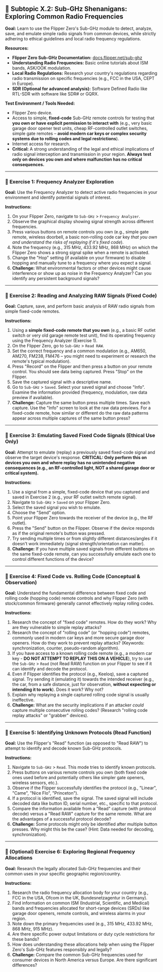## 🐬 Subtopic X.2: Sub-GHz Shenanigans: Exploring Common Radio Frequencies

**Goal:** Learn to use the Flipper Zero's Sub-GHz module to detect, analyze, save, and emulate simple radio signals from common devices, while strictly adhering to ethical guidelines and local radio frequency regulations.

**Resources:**

* **Flipper Zero Sub-GHz Documentation:** [docs.flipper.net/sub-ghz](https://docs.flipper.net/sub-ghz)
* **Understanding Radio Frequencies:** Basic online tutorials about ISM bands, ASK/OOK modulation.
* **Local Radio Regulations:** Research your country's regulations regarding radio transmission on specific frequencies (e.g., FCC in the USA, CEPT in Europe).
* **SDR (Optional for advanced analysis):** Software Defined Radio like RTL-SDR with software like SDR# or GQRX.

**Test Environment / Tools Needed:**

* Flipper Zero device.
* Access to simple, **fixed-code** Sub-GHz remote controls for testing that **you own or have explicit permission to interact with** (e.g., very basic garage door opener test units, cheap RF-controlled outlet switches, simple gate remotes – **avoid modern car keys or complex security systems due to rolling codes and legal restrictions**).
* Internet access for research.
* **Critical:** A strong understanding of the legal and ethical implications of radio signal interception and transmission in your region. **Always test only on devices you own and where malfunction has no critical consequences.**

---

### 🔹 **Exercise 1: Frequency Analyzer Exploration**

**Goal:** Use the Frequency Analyzer to detect active radio frequencies in your environment and identify potential signals of interest.

**Instructions:**
1.  On your Flipper Zero, navigate to `Sub-GHz` > `Frequency Analyzer`.
2.  Observe the graphical display showing signal strength across different frequencies.
3.  Press various buttons on remote controls you own (e.g., simple gate remote, wireless doorbell, a basic non-rolling code car key *that you own and understand the risks of replaying if it's fixed code*).
4.  Note the frequency (e.g., 315 MHz, 433.92 MHz, 868 MHz) on which the Flipper Zero shows a strong signal spike when a remote is activated.
5.  Change the "Hop" setting (if available on your firmware) to disable hopping and manually tune to a frequency where you expect a signal.
6.  **Challenge:** What environmental factors or other devices might cause interference or show up as noise in the Frequency Analyzer? Can you identify any persistent background signals?

---

### 🔹 **Exercise 2: Reading and Analyzing RAW Signals (Fixed Code)**

**Goal:** Capture, save, and perform basic analysis of RAW radio signals from simple fixed-code remotes.

**Instructions:**
1.  Using a **simple fixed-code remote that you own** (e.g., a basic RF outlet switch or very old garage remote test unit), find its operating frequency using the Frequency Analyzer (Exercise 1).
2.  On the Flipper Zero, go to `Sub-GHz` > `Read RAW`.
3.  Set the correct frequency and a common modulation (e.g., AM650, AM270, FM238, FM476 – you might need to experiment or research the remote's typical modulation).
4.  Press "Record" on the Flipper and then press a button on your remote control. You should see data being captured. Press "Stop" on the Flipper.
5.  Save the captured signal with a descriptive name.
6.  Go to `Sub-GHz` > `Saved`. Select your saved signal and choose "Info". Examine the information provided (frequency, modulation, raw data preview if available).
7.  **Challenge:** Capture the same button press multiple times. Save each capture. Use the "Info" screen to look at the raw data previews. For a fixed-code remote, how similar or different do the raw data patterns appear across multiple captures of the same button press?

---

### 🔹 **Exercise 3: Emulating Saved Fixed Code Signals (Ethical Use Only)**

**Goal:** Attempt to emulate (replay) a previously saved fixed-code signal and observe the target device's response. **CRITICAL: Only perform this on devices you own and where replay has no unintended negative consequences (e.g., an RF-controlled light, NOT a shared garage door or critical system).**

**Instructions:**
1.  Use a signal from a simple, fixed-code device that you captured and saved in Exercise 2 (e.g., your RF outlet switch remote signal).
2.  Navigate to `Sub-GHz` > `Saved` on your Flipper Zero.
3.  Select the saved signal you wish to emulate.
4.  Choose the "Send" option.
5.  Point your Flipper Zero towards the receiver of the device (e.g., the RF outlet).
6.  Press the "Send" button on the Flipper. Observe if the device responds as if the original remote's button was pressed.
7.  Try sending multiple times or from slightly different distances/angles if it doesn't work immediately (signal strength/orientation can matter).
8.  **Challenge:** If you have multiple saved signals from different buttons on the same fixed-code remote, can you successfully emulate each one to control different functions of the device?

---

### 🔹 **Exercise 4: Fixed Code vs. Rolling Code (Conceptual & Observation)**

**Goal:** Understand the fundamental difference between fixed code and rolling code (hopping code) remote controls and why Flipper Zero (with stock/common firmware) generally cannot effectively replay rolling codes.

**Instructions:**
1.  Research the concept of "fixed code" remotes. How do they work? Why are they vulnerable to simple replay attacks?
2.  Research the concept of "rolling code" (or "hopping code") remotes, commonly used in modern car keys and more secure garage door openers. How do they work to prevent replay attacks? (Keywords: synchronization, counter, pseudo-random algorithm).
3.  If you have access to a known rolling code remote (e.g., a modern car key - **DO NOT ATTEMPT TO REPLAY THIS ON A VEHICLE**), try to use the `Sub-GHz` > `Read` (not Read RAW) function on your Flipper to see if it can identify and decode the protocol.
4.  Even if Flipper identifies the protocol (e.g., Keeloq), save a captured signal. Try sending it (emulating it) towards the intended receiver (e.g., the car, from a safe distance, just for observation, **without expecting or intending it to work**). Does it work? Why not?
5.  Explain why replaying a single captured rolling code signal is usually ineffective.
6.  **Challenge:** What are the security implications if an attacker *could* capture multiple consecutive rolling codes? (Research "rolling code replay attacks" or "grabber" devices).

---

### 🔹 **Exercise 5: Identifying Unknown Protocols (Read Function)**

**Goal:** Use the Flipper's "Read" function (as opposed to "Read RAW") to attempt to identify and decode known Sub-GHz protocols.

**Instructions:**
1.  Navigate to `Sub-GHz` > `Read`. This mode tries to identify known protocols.
2.  Press buttons on various remote controls you own (both fixed code ones used before and potentially others like simpler gate openers, wireless sensors, etc.).
3.  Observe if the Flipper successfully identifies the protocol (e.g., "Linear", "Came", "Nice Flo", "Princeton").
4.  If a protocol is identified, save the signal. The saved signal will include decoded data like button ID, serial number, etc., specific to that protocol.
5.  Compare the information available from a "Read" capture (with protocol decode) versus a "Read RAW" capture for the same remote. What are the advantages of a successful protocol decode?
6.  **Challenge:** Some protocols might only be identified after multiple button presses. Why might this be the case? (Hint: Data needed for decoding, synchronization).

---

### 🔹 **(Optional) Exercise 6: Exploring Regional Frequency Allocations**

**Goal:** Research the legally allocated Sub-GHz frequencies and their common uses in your specific geographic region/country.

**Instructions:**
1.  Research the radio frequency allocation body for your country (e.g., FCC in the USA, Ofcom in the UK, Bundesnetzagentur in Germany).
2.  Find information on common ISM (Industrial, Scientific, and Medical) bands and frequencies allocated for short-range devices (SRDs) like garage door openers, remote controls, and wireless alarms in your region.
3.  Note down the primary frequencies used (e.g., 315 MHz, 433.92 MHz, 868 MHz, 915 MHz).
4.  Are there specific power output limitations or duty cycle restrictions for these bands?
5.  How does understanding these allocations help when using the Flipper Zero's Sub-GHz features responsibly and legally?
6.  **Challenge:** Compare the common Sub-GHz frequencies used for consumer devices in North America versus Europe. Are there significant differences?
